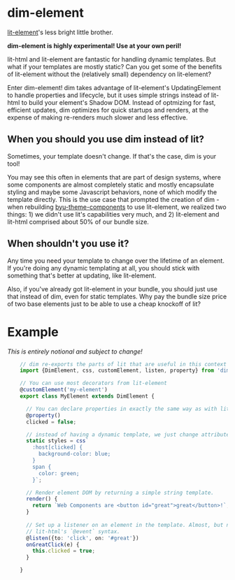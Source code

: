 # dim-element
[lit-element](https://lit-element.polymer-project.org)'s less bright little brother.

**dim-element is highly experimental! Use at your own peril!**

lit-html and lit-element are fantastic for handling dynamic templates. But what if your templates are mostly static? Can you get some of the benefits of lit-element without the (relatively small) dependency on lit-element?

Enter dim-element! dim takes advantage of lit-element's UpdatingElement to handle properties and lifecycle, but it uses simple strings instead of lit-html to build your element's Shadow DOM. Instead of optmizing for fast, efficient updates, dim optimizes for quick startups and renders, at the expense of making re-renders much slower and less effective.

## When you should you use dim instead of lit?

Sometimes, your template doesn't change. If that's the case, dim is your tool!

You may see this often in elements that are part of design systems, where some components are almost completely static and mostly encapsulate styling and maybe some Javascript behaviors, none of which modify the template directly. This is the use case that prompted the creation of dim - when rebuilding [byu-theme-components](https://github.com/byuweb/byu-theme-components) to use lit-element, we realized two things: 1) we didn't use lit's capabilities very much, and 2) lit-element and lit-html comprised about 50% of our bundle size.

## When shouldn't you use it?

Any time you need your template to change over the lifetime of an element. If you're doing any dynamic templating at all, you should stick with something that's better at updating, like lit-element.

Also, if you've already got lit-element in your bundle, you should just use that instead of dim, even for static templates. Why pay the bundle size price of two base elements just to be able to use a cheap knockoff of lit?

# Example

_This is entirely notional and subject to change!_

```ts
    // dim re-exports the parts of lit that are useful in this context
    import {DimElement, css, customElement, listen, property} from 'dim-element';

    // You can use most decorators from lit-element
    @customElement('my-element')
    export class MyElement extends DimElement {

      // You can declare properties in exactly the same way as with lit-element
      @property()
      clicked = false;

      // instead of having a dynamic template, we just change attributes and let CSS handle the rest
      static styles = css`
        :host[clicked] {
          background-color: blue;
        }
        span {
          color: green;
        }`;

      // Render element DOM by returning a simple string template.
      render() {
        return `Web Components are <button id="great">great</button>!`;
      }
      
      // Set up a listener on an element in the template. Almost, but not really, makes up for not having
      // lit-html's `@event` syntax.
      @listen({to: 'click', on: '#great'})
      onGreatClick(e) {
        this.clicked = true;
      }

    }
```
